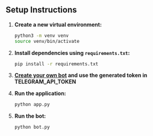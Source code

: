 ## Setup Instructions

1. **Create a new virtual environment:**
    ```bash
    python3 -m venv venv
    source venv/bin/activate
    ```

2. **Install dependencies using `requirements.txt`:**
    ```bash
    pip install -r requirements.txt
    ```

3. **[Create your own bot](https://www.siteguarding.com/en/how-to-get-telegram-bot-api-token) and use the generated token in TELEGRAM_API_TOKEN**

4. **Run the application:**
    ```bash
    python app.py
    ```

5. **Run the bot:**
    ```bash
    python bot.py
    ```
